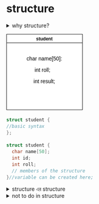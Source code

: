 # structure

<details>

<summary>why structure?</summary>

ধরা যাক আমাকে ৫০ জন ছাত্রের রেজাল্ট নিয়ে কাজ করতে হবে। যে সর্বোচ্চ নাম্বার পাবে তার নাম, রোল, নাম্বার প্রিন্ট করতে হবে। এই কাজ ট্রাডিশনাল ভাবী করলে আমার হয় ১৫০ টা variable লাগবে অথবা  50 size এর ৩টা array লাগবে। variable বা array যেটাই ব্যবহার করি এখানে মূল সমস্যা হলো একটার সাথে অন্যটার কোনো কানেকশন নাই। variable একটার সাথে অন্যটার যেমন কোনো কানেকশন নাই, একইভাবে একটা array এর সাথে অন্যগুলোর কোনো সম্পর্ক নাই। অথচ আমার একজন ছাত্রের নাম, রোল, নাম্বার প্রিন্ট করতে হবে যেটা রিলেশনাল ডাটা না হলে ম্যানেজ করা প্রায় অসম্ভব। structure এখানে rescuer হিসেবে কাজ করে। এটা variable grouping করতে পারে যার ফলে একটা variable কার সাথে connected তা জানা যায়।

</details>

![](../.gitbook/assets/structure.png)

```c
struct student {
//basic syntax
};

struct student {
  char name[50];
  int id;
  int roll;
  // members of the structure
}//variable can be created here;
```

<details>

<summary>structure এর structure</summary>

structure কে অনেকে user defined data type বলে। বাড়ি কিংবা ব্রিজ বানাতে সাধারণত ইট, বালু, রড, সিমেন্ট লাগে, এইগুলো একত্র করে ইচ্ছামত কাঠামো দাঁড় করানো যায়। একইভাবে, structure C এর built-in data type গুলোকে mix করে ইচ্ছামত data type বানাতে পারে।&#x20;

</details>

<details>

<summary>not to do in structure</summary>

* structure এর ব্লকের ভেতর variable এর initial value দেয়া যাবে না, এগুলো দিয়ে data type বানানো হয়, এখানে ভ্যালু দেয়া illogical। এমনটা করলে structure এর আন্ডারে যে যে মেম্বার থাকবে সবার ভ্যালু এক হয়ে যাবে। আর যেহেতু structure একটা custom data type তাই data type এ কোনো default value থাকা logical না।&#x20;
* array তে যেমন শুধুমাত্র declare করার সময় initialize করা যায়, একইভাবে structure variable declare এর সময়েই initialize করতে হয়।

</details>
